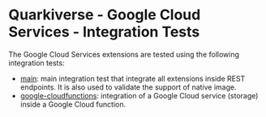 # Quarkiverse - Google Cloud Services - Integration Tests 

The Google Cloud Services extensions are tested using the following integration tests:

- [main](main): main integration test that integrate all extensions inside REST endpoints. 
It is also used to validate the support of native image.
- [google-cloudfunctions](google-cloud-functions): integration of a Google Cloud service (storage) inside a Google Cloud function.